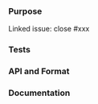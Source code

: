 ### Purpose

<!-- Linking this pull request to the issue -->
Linked issue: close #xxx

<!-- What is the purpose of the change -->

### Tests

<!-- List UT and IT cases to verify this change -->

### API and Format

<!-- Does this change affect API or storage format -->

### Documentation

<!-- Does this change introduce a new feature -->
